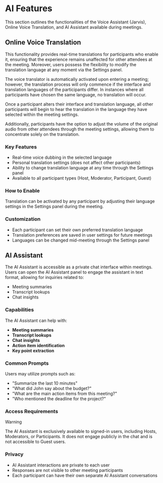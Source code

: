 # AI Features

This section outlines the functionalities of the Voice Assistant (Jarvis), Online Voice Translation, and AI Assistant available during meetings.

## Online Voice Translation

This functionality provides real-time translations for participants who enable it, ensuring that the experience remains unaffected for other attendees at the meeting. Moreover, users possess the flexibility to modify the translation language at any moment via the Settings panel.

The voice translator is automatically activated upon entering a meeting; however, the translation process will only commence if the interface and translation languages of the participants differ. In instances where all participants have chosen the same language, no translation will occur.

Once a participant alters their interface and translation language, all other participants will begin to hear the translation in the language they have selected within the meeting settings.

Additionally, participants have the option to adjust the volume of the original audio from other attendees through the meeting settings, allowing them to concentrate solely on the translation.

### Key Features

- Real-time voice dubbing in the selected language
- Personal translation settings (does not affect other participants)
- Ability to change translation language at any time through the Settings panel
- Available to all participant types (Host, Moderator, Participant, Guest)

### How to Enable

Translation can be activated by any participant by adjusting their language settings in the Settings panel during the meeting.

### Customization

- Each participant can set their own preferred translation language
- Translation preferences are saved in user settings for future meetings
- Languages can be changed mid-meeting through the Settings panel

## AI Assistant

The AI Assistant is accessible as a private chat interface within meetings. Users can open the AI Assistant panel to engage the assistant in text format, allowing for inquiries related to:

- Meeting summaries
- Transcript lookups
- Chat insights

### Capabilities

The AI Assistant can help with:

- **Meeting summaries**
- **Transcript lookups**
- **Chat insights**
- **Action item identification**
- **Key point extraction**

### Common Prompts

Users may utilize prompts such as:

- "Summarize the last 10 minutes"
- "What did John say about the budget?"
- "What are the main action items from this meeting?"
- "Who mentioned the deadline for the project?"

### Access Requirements

> [!WARNING]
> The AI Assistant is exclusively available to signed-in users, including Hosts, Moderators, or Participants. It does not engage publicly in the chat and is not accessible to Guest users.

### Privacy

- AI Assistant interactions are private to each user
- Responses are not visible to other meeting participants
- Each participant can have their own separate AI Assistant conversations
